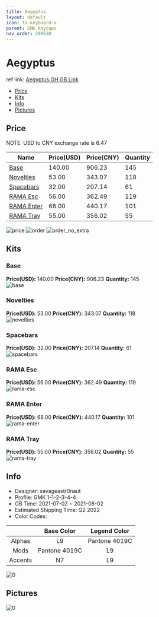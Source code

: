 ```yaml
---
title: Aegyptus 
layout: default
icon: fa-keyboard-o
parent: GMK Keycaps
nav_order: 290630
---
```


# Aegyptus 

ref link: [Aegyptus GH GB Link](https://geekhack.org/index.php?topic=113633.0)

* [Price](#price)
* [Kits](#kits)
* [Info](#info)
* [Pictures](#pictures)

## Price

NOTE: USD to CNY exchange rate is 6.47

| Name          | Price(USD)   |  Price(CNY) | Quantity |
| ------------- | ------------ |  ---------- | -------- |
|[Base](#base)|140.00|906.23|145|
|[Novelties](#novelties)|53.00|343.07|118|
|[Spacebars](#spacebars)|32.00|207.14|61|
|[RAMA Esc](#rama-esc)|56.00|362.49|119|
|[RAMA Enter](#rama-enter)|68.00|440.17|101|
|[RAMA Tray](#rama-tray)|55.00|356.02|55|

<img src="{{ 'assets/images/gmk-keycaps/Aegyptus/price.png' | relative_url }}" alt="price" class="image featured">
<img src="{{ 'assets/images/gmk-keycaps/Aegyptus/order.png' | relative_url }}" alt="order" class="image featured">
<img src="{{ 'assets/images/gmk-keycaps/Aegyptus/order_no_extra.png' | relative_url }}" alt="order_no_extra" class="image featured">

## Kits
### Base  
**Price(USD):** 140.00	**Price(CNY):** 906.23	**Quantity:** 145  
<img src="{{ 'assets/images/gmk-keycaps/Aegyptus/kits_pics/base.jpg' | relative_url }}" alt="base" class="image featured">

### Novelties  
**Price(USD):** 53.00	**Price(CNY):** 343.07	**Quantity:** 118  
<img src="{{ 'assets/images/gmk-keycaps/Aegyptus/kits_pics/novelties.jpg' | relative_url }}" alt="novelties" class="image featured">

### Spacebars  
**Price(USD):** 32.00	**Price(CNY):** 207.14	**Quantity:** 61  
<img src="{{ 'assets/images/gmk-keycaps/Aegyptus/kits_pics/spacebars.jpg' | relative_url }}" alt="spacebars" class="image featured">

### RAMA Esc  
**Price(USD):** 56.00	**Price(CNY):** 362.49	**Quantity:** 119  
<img src="{{ 'assets/images/gmk-keycaps/Aegyptus/kits_pics/rama-esc.png' | relative_url }}" alt="rama-esc" class="image featured">

### RAMA Enter  
**Price(USD):** 68.00	**Price(CNY):** 440.17	**Quantity:** 101  
<img src="{{ 'assets/images/gmk-keycaps/Aegyptus/kits_pics/rama-enter.png' | relative_url }}" alt="rama-enter" class="image featured">

### RAMA Tray  
**Price(USD):** 55.00	**Price(CNY):** 356.02	**Quantity:** 55  
<img src="{{ 'assets/images/gmk-keycaps/Aegyptus/kits_pics/rama-tray.png' | relative_url }}" alt="rama-tray" class="image featured">

## Info
* Designer: savageastr0naut  
* Profile: GMK 1-1-2-3-4-4  
* GB Time: 2021-07-02 ~ 2021-08-02  
* Estimated Shipping Time: Q2 2022  
* Color Codes:  

| |Base Color     | Legend Color
| :-------------: | :-------------: | :------------:
|Alphas|L9|Pantone 4019C
|Mods|Pantone 4019C|L9
|Accents|N7|L9|

<img src="{{ 'assets/images/gmk-keycaps/Aegyptus/0.jpg' | relative_url }}" alt="0" class="image featured">

## Pictures  
<img src="{{ 'assets/images/gmk-keycaps/Aegyptus/rendering_pics/0.png' | relative_url }}" alt="0" class="image featured">
